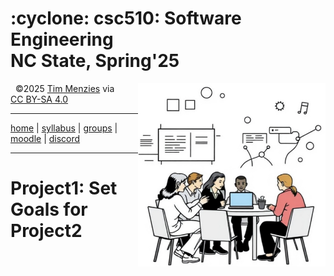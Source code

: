   <h1> :cyclone:  csc510: Software Engineering<br>NC State, Spring'25</h1>
  <a name=#top><p>&nbsp;</a><img align=right width=300 src="/img/banner.png">
  &copy;2025 <a rel="cc:attributionURL dct:creator" property="cc:attributionName" href="http://timm.fyi">Tim Menzies</a> 
  via  <a href="https://creativecommons.org/licenses/by-sa/4.0/?ref=chooser-v1" target="_blank" rel="license noopener noreferrer" style="display:inline-block;">CC BY-SA 4.0<img style="height:22px!important;margin-left:3px;vertical-align:text-bottom;" src="https://mirrors.creativecommons.org/presskit/icons/cc.svg?ref=chooser-v1" alt=""><img style="height:22px!important;margin-left:3px;vertical-align:text-bottom;" src="https://mirrors.creativecommons.org/presskit/icons/by.svg?ref=chooser-v1" alt=""><img style="height:22px!important;margin-left:3px;vertical-align:text-bottom;" src="https://mirrors.creativecommons.org/presskit/icons/sa.svg?ref=chooser-v1" alt=""></a></p>
  <hr>
          
  [home](/README.md#top) | [syllabus](docs/syllabus.md) | [groups](groups) | [moodle](moodle) | [discord](discrod)
     
  <hr>
  






# Project1: Set Goals for Project2


